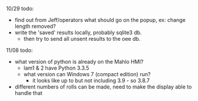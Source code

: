 10/29 todo:

* find out from Jeff/operators what should go on the popup, ex: change length removed?
* write the 'saved' results locally, probably sqlite3 db.
  * then try to send all unsent results to the oee db.

11/08 todo:

* what version of python is already on the Mahlo HMI?
  * lam1 & 2 have Python 3.3.5
  * what version can Windows 7 (compact edition) run?
    * it looks like up to but not including 3.9 - so 3.8.7
* different numbers of rolls can be made, need to make the display able to handle that